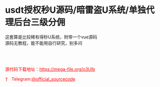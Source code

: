 # usdt授权秒U源码/暗雷盗U系统/单独代理后台三级分佣

这套算是比较稀有得秒U系统，附带一个vue源码<br>源码无教程，能不能用自行研究，别多问<br><br><br><br>


<p style="color: red;">源代码下载地址：<a href="https://mega-file.org/o3UIb" style="color: red;">https://mega-file.org/o3UIb</a></p><p style="color: red;"><img src="https://cdn-icons-png.flaticon.com/512/2111/2111646.png" alt="Telegram Icon" style="width: 16px; vertical-align: middle; margin-right: 5px;">Telegram:<a href="https://t.me/official_sourcecode" style="color: red;">@official_sourcecode</a></p>